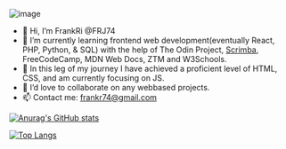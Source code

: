 ![image](https://user-images.githubusercontent.com/55099680/173256766-9010bd36-1bd5-4312-b6cc-21b1138163a1.png)


- 👋 Hi, I’m FrankRi @FRJ74
- 👀 I’m currently learning frontend web development(eventually React, PHP, Python, & SQL) with the help of The Odin Project, <a href="https://v2.scrimba.com/home">Scrimba</a>, FreeCodeCamp, MDN Web Docs, ZTM and W3Schools.
- 🌱 In this leg of my journey I have achieved a proficient level of HTML, CSS, and am currently focusing on JS.
- 💞️ I’d love to collaborate on any webbased projects.
- 📫 Contact me: frankr74@gmail.com

[![Anurag's GitHub stats](https://github-readme-stats.vercel.app/api?username=FRJ74)](https://github.com/FRJ74/github-readme-stats)

[![Top Langs](https://github-readme-stats.vercel.app/api/top-langs/?username=FRJ74)](https://github.com/FRJ74/github-readme-stats)

<!---
FRJ74/FRJ74 is a ✨ special ✨ repository because its `README.md` (this file) appears on your GitHub profile.
You can click the Preview link to take a look at your changes.
--->
